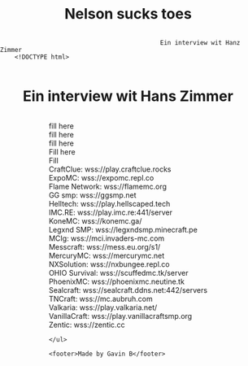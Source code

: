 # Nelson sucks toes 
                                                Ein interview wit Hanz Zimmer
        <!DOCTYPE html>
<html>
<head>
    <title>Eaglercraft Server IPs</title>
    <style>
        body {
            display: flex;
            flex-direction: column;
            align-items: center;
            margin: 0;
            padding: 0;
        }
        ul {
            list-style: none;
            padding: 0;
            text-align: left;
        }
        footer {
            margin-top: auto;
            padding: 10px;
            text-align: center;
        }
    </style>
</head>
<body>
    <h1>Ein interview wit Hans Zimmer</h1>
    <ul>
        <li>fill here<li>
        <li>fill here</li>
        <li> fill here</li>
        <li>Fill here</li>
        <li>Fill</li>
        <li>CraftClue: wss://play.craftclue.rocks</li>
        <li>ExpoMC: wss://expomc.repl.co</li>
        <li>Flame Network: wss://flamemc.org</li>
        <li>GG smp: wss://ggsmp.net</li>
        <li>Helltech: wss://play.hellscaped.tech</li>
        <li>IMC.RE: wss://play.imc.re:441/server</li>
        <li>KoneMC: wss://konemc.ga/</li>
        <li>Legxnd SMP: wss://legxndsmp.minecraft.pe</li>
        <li>MCIg: wss://mci.invaders-mc.com</li>
        <li>Messcraft: wss://mess.eu.org/s1/</li>
        <li>MercuryMC: wss://mercurymc.net</li>
        <li>NXSolution: wss://nxbungee.repl.co</li>
        <li>OHIO Survival: wss://scuffedmc.tk/server</li>
        <li>PhoenixMC: wss://phoenixmc.neutine.tk</li>
        <li>Sealcraft: wss://sealcraft.ddns.net:442/servers</li>
        <li>TNCraft: wss://mc.aubruh.com</li>
        <li>Valkaria: wss://play.valkaria.net/</li>
        <li>VanillaCraft: wss://play.vanillacraftsmp.org</li>
        <li>Zentic: wss://zentic.cc</li>
        
    </ul>

    <footer>Made by Gavin B</footer>
</body>
</html>
